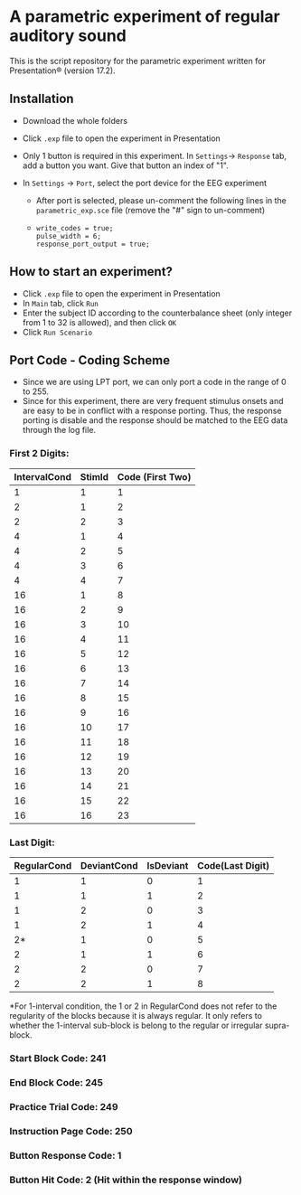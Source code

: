 # A parametric experiment of regular auditory sound

This is the script repository for the parametric experiment written for Presentation® (version 17.2).



## Installation

- Download the whole folders

- Click `.exp` file to open the experiment in Presentation 

- Only 1 button is required in this experiment. In `Settings`-> `Response` tab, add a button you want. Give that button an index of "1".

- In `Settings` -> `Port`, select the port device for the EEG experiment

  - After port is selected, please un-comment the following lines in the `parametric_exp.sce` file (remove the "#" sign to un-comment)

  - ```
    write_codes = true; 
    pulse_width = 6; 
    response_port_output = true;
    ```



## How to start an experiment?

- Click `.exp` file to open the experiment in Presentation 
- In `Main` tab, click `Run`
- Enter the subject ID according to the counterbalance sheet (only integer from 1 to 32 is allowed), and then click `OK`
- Click `Run Scenario`



## Port Code - Coding Scheme

- Since we are using LPT port, we can only port a code in the range of 0 to 255.
- Since for this experiment, there are very frequent stimulus onsets and are easy to be in conflict with a response porting. Thus, the response porting is disable and the response should be matched to the EEG data through the log file.

### First 2 Digits:

| IntervalCond | StimId | Code (First Two) |
| ------------ | ------ | ---------------- |
| 1            | 1      | 1                |
| 2            | 1      | 2                |
| 2            | 2      | 3                |
| 4            | 1      | 4                |
| 4            | 2      | 5                |
| 4            | 3      | 6                |
| 4            | 4      | 7                |
| 16           | 1      | 8                |
| 16           | 2      | 9                |
| 16           | 3      | 10               |
| 16           | 4      | 11               |
| 16           | 5      | 12               |
| 16           | 6      | 13               |
| 16           | 7      | 14               |
| 16           | 8      | 15               |
| 16           | 9      | 16               |
| 16           | 10     | 17               |
| 16           | 11     | 18               |
| 16           | 12     | 19               |
| 16           | 13     | 20               |
| 16           | 14     | 21               |
| 16           | 15     | 22               |
| 16           | 16     | 23               |

### Last Digit:

| RegularCond | DeviantCond | IsDeviant | Code(Last Digit) |
| ----------- | ----------- | --------- | ---------------- |
| 1           | 1           | 0         | 1                |
| 1           | 1           | 1         | 2                |
| 1           | 2           | 0         | 3                |
| 1           | 2           | 1         | 4                |
| 2*           | 1           | 0         | 5                |
| 2           | 1           | 1         | 6                |
| 2           | 2           | 0         | 7                |
| 2           | 2           | 1         | 8                |

*For 1-interval condition, the 1 or 2 in RegularCond does not refer to the regularity of the blocks because it is always regular. It only refers to whether the 1-interval sub-block is belong to the regular or irregular supra-block.

### Start Block Code: 241
### End Block Code: 245

### Practice Trial Code: 249

### Instruction Page Code: 250

### Button Response Code: 1

### Button Hit Code: 2 (Hit within the response window)

### 